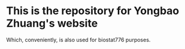 # This is the repository for Yongbao Zhuang's website
Which, conveniently, is also used for biostat776 purposes.
